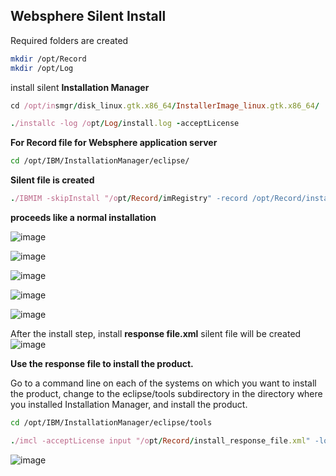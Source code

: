 ## Websphere Silent Install

Required folders are created
```bash
mkdir /opt/Record
mkdir /opt/Log
```

install silent **Installation Manager**
```ruby
cd /opt/insmgr/disk_linux.gtk.x86_64/InstallerImage_linux.gtk.x86_64/
```
```ruby
./installc -log /opt/Log/install.log -acceptLicense
```
**For Record file for  Websphere application server**
```bash
cd /opt/IBM/InstallationManager/eclipse/
```
**Silent file is created**
```ruby
./IBMIM -skipInstall "/opt/Record/imRegistry" -record /opt/Record/install_response_file.xml
```
**proceeds like a normal installation**

![image](https://user-images.githubusercontent.com/3519706/81184937-a816a700-8fb9-11ea-87a7-b6df1c8cf439.png)

![image](https://user-images.githubusercontent.com/3519706/81185024-c1b7ee80-8fb9-11ea-8ad7-d8538d3eb684.png)

![image](https://user-images.githubusercontent.com/3519706/81185105-da280900-8fb9-11ea-8f98-84981aaf587f.png)

![image](https://user-images.githubusercontent.com/3519706/81185355-25421c00-8fba-11ea-8c4b-2b9b44dcc5cf.png)

![image](https://user-images.githubusercontent.com/3519706/81185355-25421c00-8fba-11ea-8c4b-2b9b44dcc5cf.png)

After the install step, install **response file.xml** silent file will be created
![image](https://user-images.githubusercontent.com/3519706/81185927-e365a580-8fba-11ea-8067-cba67d312f22.png)


**Use the response file to install the product.** 

Go to a command line on each of the systems on which you want to install the product, change to the eclipse/tools subdirectory in the directory where you installed Installation Manager, and install the product.
```bash
cd /opt/IBM/InstallationManager/eclipse/tools
```
```ruby
./imcl -acceptLicense input "/opt/Record/install_response_file.xml" -log  /opt/Log/install_log.xml
```
![image](https://user-images.githubusercontent.com/3519706/81187231-705d2e80-8fbc-11ea-9f7e-6c9f8d6673fe.png)

